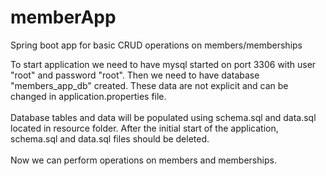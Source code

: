 # memberApp
Spring boot app for basic CRUD operations on members/memberships

To start application we need to have mysql started on port 3306 with user "root" and password "root". Then we need to have database "members_app_db" created. 
These data are not explicit and can be changed in application.properties file.
<br><br>Database tables and data will be populated using schema.sql and data.sql located in resource folder. 
After the initial start of the application, schema.sql and data.sql files should be deleted.
<br><br>Now we can perform operations on members and memberships.
